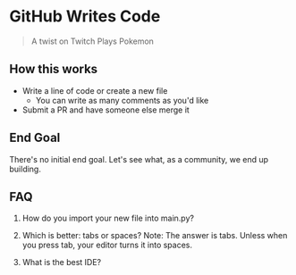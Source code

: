 # GitHub Writes Code

> A twist on Twitch Plays Pokemon

## How this works

- Write a line of code or create a new file
  - You can write as many comments as you'd like
- Submit a PR and have someone else merge it

## End Goal

There's no initial end goal. Let's see what, as a community, we end up building.

## FAQ

1. How do you import your new file into main.py?

2. Which is better: tabs or spaces?
Note: The answer is tabs. Unless when you press tab, your editor turns it into spaces.

3. What is the best IDE?
